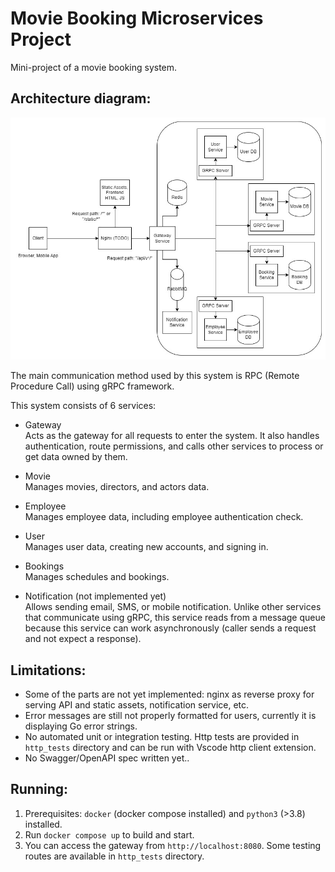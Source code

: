 # Movie Booking Microservices Project

Mini-project of a movie booking system.

## Architecture diagram:  

![architecture diagram](docs/diagram.jpg "Diagram")

The main communication method used by this system is RPC (Remote Procedure Call) using gRPC framework.  

This system consists of 6 services:
- Gateway  
  Acts as the gateway for all requests to enter the system. It also handles authentication, route permissions, and calls other services to process or get data owned by them.  

- Movie  
  Manages movies, directors, and actors data. 

- Employee  
  Manages employee data, including employee authentication check.

- User  
  Manages user data, creating new accounts, and signing in.

- Bookings  
  Manages schedules and bookings.

- Notification (not implemented yet)    
  Allows sending email, SMS, or mobile notification. Unlike other services that communicate using gRPC, this service reads from a message queue because this service can work asynchronously (caller sends a request and not expect a response).

## Limitations:
- Some of the parts are not yet implemented: nginx as reverse proxy for serving API and static assets, notification service, etc.
- Error messages are still not properly formatted for users, currently it is displaying Go error strings.
- No automated unit or integration testing. Http tests are provided in `http_tests` directory and can be run with Vscode http client extension.
- No Swagger/OpenAPI spec written yet..

## Running:
1. Prerequisites: `docker` (docker compose installed) and `python3` (>3.8) installed.
2. Run `docker compose up` to build and start.
3. You can access the gateway from `http://localhost:8080`. Some testing routes are available in `http_tests` directory.